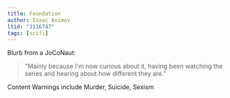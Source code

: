 ```yaml
---
title: Foundation
author: Isaac Asimov
ltid: "3116747"
tags: [scifi]
---
```


Blurb from a JoCoNaut:

> "Mainly because I'm now curious about it, having been watching the series and
> hearing about how different they are."

Content Warnings include Murder, Suicide, Sexism
